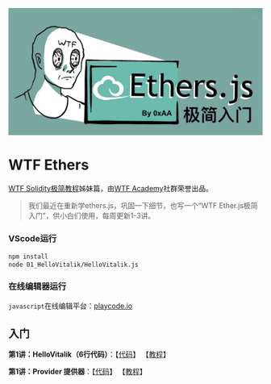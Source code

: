 ![](./img/banner_ethers.jpeg)

# WTF Ethers
[WTF Solidity极简教程](https://github.com/AmazingAng/WTFSolidity)姊妹篇，由[WTF Academy](https://wtf.academy)社群荣誉出品。

>我们最近在重新学ethers.js，巩固一下细节，也写一个“WTF Ether.js极简入门”，供小白们使用，每周更新1-3讲。

### VScode运行
```shell
npm install
node 01_HelloVitalik/HelloVitalik.js
```
### 在线编辑器运行

`javascript`在线编辑平台：[playcode.io](https://playcode.io)

## 入门
**第1讲：HelloVitalik（6行代码）**：【[代码](https://github.com/WTFAcademy/WTFEthers/blob/main/01_HelloVitalik)】 【[教程](https://github.com/WTFAcademy/WTFEthers/blob/main/01_HelloVitalik/readme.md)】

**第1讲：Provider 提供器**：【[代码](https://github.com/WTFAcademy/WTFEthers/blob/main/02_Provider)】 【[教程](https://github.com/WTFAcademy/WTFEthers/blob/main/02_Provider/readme.md)】


